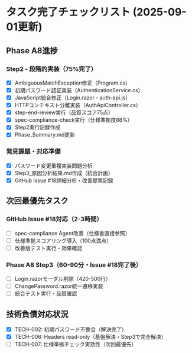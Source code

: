 # タスク完了チェックリスト (2025-09-01更新)

## Phase A8進捗
### Step2 - 段階的実装（75%完了）
- [x] AmbiguousMatchException修正（Program.cs）
- [x] 初期パスワード認証実装（AuthenticationService.cs）
- [x] JavaScript統合修正（Login.razor・auth-api.js）
- [x] HTTPコンテキスト分離実装（AuthApiController.cs）
- [x] step-end-review実行（品質スコア75点）
- [x] spec-compliance-check実行（仕様準拠度88%）
- [x] Step2実行記録作成
- [x] Phase_Summary.md更新

### 発見課題・対応準備
- [x] パスワード変更重複実装問題分析
- [x] Step3_原因分析結果.md作成（統合計画）
- [x] GitHub Issue #18詳細分析・改善提案記録

## 次回最優先タスク
### GitHub Issue #18対応（2-3時間）
- [ ] spec-compliance Agent改善（仕様書直接参照）
- [ ] 仕様準拠スコアリング導入（100点満点）
- [ ] 改善版テスト実行・効果確認

### Phase A8 Step3（60-90分・Issue #18完了後）
- [ ] Login.razorモーダル削除（420-500行）
- [ ] ChangePassword.razor統一遷移実装
- [ ] 統合テスト実行・品質確認

## 技術負債対応状況
- [x] TECH-002: 初期パスワード不整合（解決完了）
- [x] TECH-006: Headers read-only（基盤解決・Step3で完全解決）
- [ ] TECH-007: 仕様準拠チェック実効性（次回最優先）